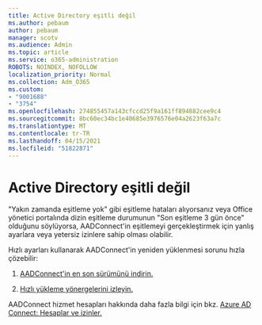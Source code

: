 ```yaml
---
title: Active Directory eşitli değil
ms.author: pebaum
author: pebaum
manager: scotv
ms.audience: Admin
ms.topic: article
ms.service: o365-administration
ROBOTS: NOINDEX, NOFOLLOW
localization_priority: Normal
ms.collection: Adm_O365
ms.custom:
- "9001688"
- "3754"
ms.openlocfilehash: 274855457a143cfccd25f9a161ff894882cee9c4
ms.sourcegitcommit: 8bc60ec34bc1e40685e3976576e04a2623f63a7c
ms.translationtype: MT
ms.contentlocale: tr-TR
ms.lasthandoff: 04/15/2021
ms.locfileid: "51822871"
---
```

# <a name="active-directory-not-syncing"></a>Active Directory eşitli değil

"Yakın zamanda eşitleme yok" gibi eşitleme hataları alıyorsanız veya Office yönetici portalında dizin eşitleme durumunun "Son eşitleme 3 gün önce" olduğunu söylüyorsa, AADConnect'in eşitlemeyi gerçekleştirmek için yanlış ayarlara veya yetersiz izinlere sahip olması olabilir.  

Hızlı ayarları kullanarak AADConnect'in yeniden yüklenmesi sorunu hızla çözebilir:

1. [AADConnect'in en son sürümünü indirin.](https://go.microsoft.com/fwlink/?LinkId=615771)

2. [Hızlı yükleme yönergelerini izleyin.](https://docs.microsoft.com/azure/active-directory/hybrid/how-to-connect-install-express)

AADConnect hizmet hesapları hakkında daha fazla bilgi için bkz. [Azure AD Connect: Hesaplar ve izinler.](https://docs.microsoft.com/azure/active-directory/hybrid/reference-connect-accounts-permissions)
